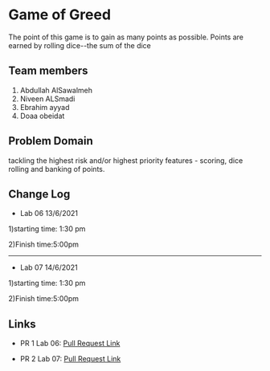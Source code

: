 # Game of Greed
The point of this game is to gain as many points as possible. Points are earned by rolling  dice--the sum of the dice


## Team members 

1. Abdullah AlSawalmeh
2. Niveen ALSmadi
3. Ebrahim ayyad 
4. Doaa obeidat

## Problem Domain
  tackling the highest risk and/or highest priority features - scoring, dice rolling and banking of points.

## Change Log

- Lab 06  13/6/2021

1)starting time: 1:30 pm

2)Finish time:5:00pm 

_____________________________

- Lab 07  14/6/2021

1)starting time: 1:30 pm

2)Finish time:5:00pm 


## Links

- PR 1 Lab 06: [Pull Request Link](https://github.com/Abdullah-AlSawalmeh/game-of-greed/pull/1)

- PR 2 Lab 07: [Pull Request Link](https://github.com/Abdullah-AlSawalmeh/game-of-greed/pull/3)

